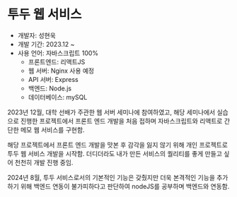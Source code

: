 <h1>투두 웹 서비스</h1>

- 개발자: 성현욱
- 개발 기간: 2023.12 ~
- 사용 언어: 자바스크립트 100%
    - 프론트엔드: 리액트JS
    - 웹 서버: Nginx 사용 예정
    - API 서버: Express
    - 백엔드: Node.js
    - 데이터베이스: mySQL

2023년 12월, 대학 선배가 주관한 웹 서버 세미나에 참여하였고,
해당 세미나에서 실습으로 진행한 프로젝트에서 프론트 엔드 개발을 처음 접하며 자바스크립트와 리액트로 간단한 메모 웹 서비스를 구현함.

해당 프로젝트에서 프론트 엔드 개발을 맛본 후 감각을 잃지 않기 위해 개인 프로젝트로 투두 웹 서비스 개발을 시작함.
더디더라도 내가 만든 서비스의 퀄리티를 좋게 만들고 싶어 천천히 개발 진행 중임.

2024년 8월, 투두 서비스로서의 기본적인 기능은 갖췄지만 더욱 본격적인 기능을 추가하기 위해 백엔드 연동이 불가피하다고 판단하여
nodeJS를 공부하며 백엔드와 연동함.